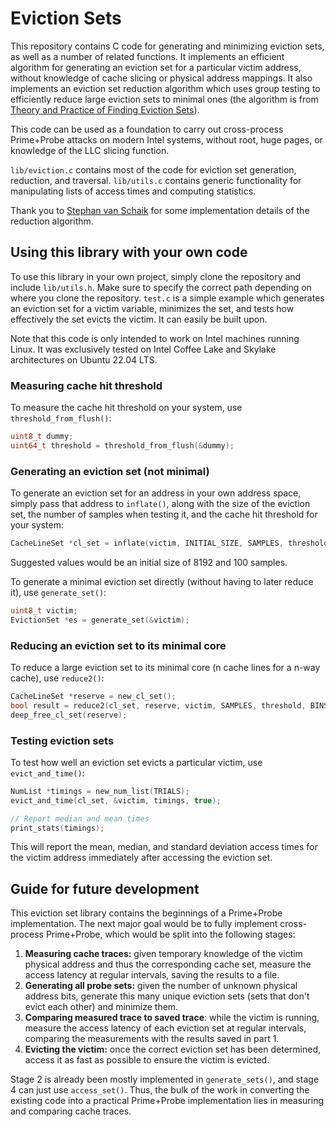 # Eviction Sets

This repository contains C code for generating and minimizing eviction sets, as well as a number of related functions. It implements an efficient algorithm for generating an eviction set for a particular victim address, without knowledge of cache slicing or physical address mappings. It also implements an eviction set reduction algorithm which uses group testing to efficiently reduce large eviction sets to minimal ones  (the algorithm is from [Theory and Practice of Finding Eviction Sets](https://arxiv.org/pdf/1810.01497)).

This code can be used as a foundation to carry out cross-process Prime+Probe attacks on modern Intel systems, without root, huge pages, or knowledge of the LLC slicing function.

`lib/eviction.c` contains most of the code for eviction set generation, reduction, and traversal. `lib/utils.c` contains generic functionality for manipulating lists of access times and computing statistics.

Thank you to [Stephan van Schaik](https://codentium.com/about/) for some implementation details of the reduction algorithm.

## Using this library with your own code

To use this library in your own project, simply clone the repository and include `lib/utils.h`. Make sure to specify the correct path depending on where you clone the repository. `test.c` is a simple example which generates an eviction set for a victim variable, minimizes the set, and tests how effectively the set evicts the victim. It can easily be built upon.

Note that this code is only intended to work on Intel machines running Linux. It was exclusively tested on Intel Coffee Lake and Skylake architectures on Ubuntu 22.04 LTS.

### Measuring cache hit threshold

To measure the cache hit threshold on your system, use `threshold_from_flush()`:

```C
uint8_t dummy;
uint64_t threshold = threshold_from_flush(&dummy);
```

### Generating an eviction set (not minimal)

To generate an eviction set for an address in your own address space, simply pass that address to `inflate()`, along with the size of the eviction set, the number of samples when testing it, and the cache hit threshold for your system:

```C
CacheLineSet *cl_set = inflate(victim, INITIAL_SIZE, SAMPLES, threshold);
```

Suggested values would be an initial size of 8192 and 100 samples.

To generate a minimal eviction set directly (without having to later reduce it), use `generate_set()`:

```C
uint8_t victim;
EvictionSet *es = generate_set(&victim);
```


### Reducing an eviction set to its minimal core

To reduce a large eviction set to its minimal core (n cache lines for a n-way cache), use `reduce2()`:

```C
CacheLineSet *reserve = new_cl_set();
bool result = reduce2(cl_set, reserve, victim, SAMPLES, threshold, BINS);
deep_free_cl_set(reserve);
```

### Testing eviction sets

To test how well an eviction set evicts a particular victim, use `evict_and_time()`:

```C
NumList *timings = new_num_list(TRIALS);
evict_and_time(cl_set, &victim, timings, true);

// Report median and mean times
print_stats(timings);
```

This will report the mean, median, and standard deviation access times for the victim address immediately after accessing the eviction set.

## Guide for future development

This eviction set library contains the beginnings of a Prime+Probe implementation. The next major goal would be to fully implement cross-process Prime+Probe, which would be split into the following stages:

1. **Measuring cache traces:** given temporary knowledge of the victim physical address and thus the corresponding cache set, measure the access latency at regular intervals, saving the results to a file.
2. **Generating all probe sets:** given the number of unknown physical address bits, generate this many unique eviction sets (sets that don't evict each other) and minimize them.
3. **Comparing measured trace to saved trace**: while the victim is running, measure the access latency of each eviction set at regular intervals, comparing the measurements with the results saved in part 1.
4. **Evicting the victim:** once the correct eviction set has been determined, access it as fast as possible to ensure the victim is evicted.

Stage 2 is already been mostly implemented in `generate_sets()`, and stage 4 can just use `access_set()`. Thus, the bulk of the work in converting the existing code into a practical Prime+Probe implementation lies in measuring and comparing cache traces.
